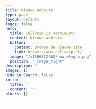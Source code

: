 ```yaml
---
title: Nieuwe Website
type: page
layout: default
logos: false
hero:
  title: Callvoip is vernieuwt!
  content: Nieuwe webiste
  button:
    content: Browse de nieuwe site
    link: https://www.callvoip.nl/
  image: "/v1566812662/new_wtvgdo.png"
  position: " image_right"
description: ''
images: []
Hide in Search: false
intro:
  title: ''
  content: ''
blocks: []

---
```

